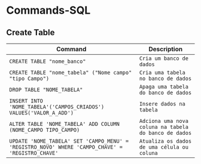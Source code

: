 # Commands-SQL

## Create Table

| Command | Description |
| ------- | ----------- |
|`CREATE TABLE "nome_banco"` | `Cria um banco de dados`| 
|`CREATE TABLE "nome_tabela" ("Nome campo" "tipo Campo")` | `Cria uma tabela no banco de dados`| 
|`DROP TABLE "NOME_TABELA"` | `Apaga uma tabela do banco de dados`| 
|`INSERT INTO 'NOME_TABELA'('CAMPOS_CRIADOS') VALUES('VALOR_A_ADD')` | `Insere dados na tabela`| 
|`ALTER TABLE 'NOME_TABELA' ADD COLUMN (NOME_CAMPO TIPO_CAMPO)` | `Adciona uma nova coluna na tabela do banco de dados`| 
|`UPDATE 'NOME_TABELA' SET 'CAMPO_MENU' = 'REGISTRO_NOVO' WHERE 'CAMPO_CHAVE' = 'REGISTRO_CHAVE'` | `Atualiza os dados de uma célula ou coluna`| 
